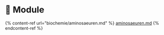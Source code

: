 # 📖 Module

{% content-ref url="biochemie/aminosaeuren.md" %}
[aminosaeuren.md](biochemie/aminosaeuren.md)
{% endcontent-ref %}

